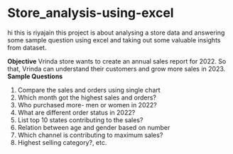 # Store_analysis-using-excel

hi this is riyajain this project is about analysing a store data and answering some sample question using excel and taking out some valuable insights from dataset.

**Objective**
Vrinda store wants to create an annual sales report for 2022. So that, Vrinda can understand their customers and grow more sales in 2023.
**Sample Questions**
1. Compare the sales and orders using single chart
2. Which month got the highest sales and orders?
3. Who purchased more- men or women in 2022?
4. What are different order status in 2022?
5. List top 10 states contributing to the sales?
6. Relation between age and gender based on number
7. Which channel is contributing to maximum sales?
8. Highest selling category?, etc.

